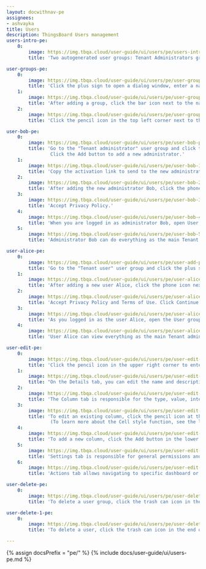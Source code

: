 ```yaml
---
layout: docwithnav-pe
assignees:
- ashvayka
title: Users
description: ThingsBoard Users management
users-intro-pe:
    0:
        image: https://img.tbqa.cloud/user-guide/ui/users/pe/users-intro-pe.png
        title: 'Two autogenerated user groups: Tenant Administrators group with all permissions and Tenant Users group with read-only permissions.'

user-groups-pe:
    0:
        image: https://img.tbqa.cloud/user-guide/ui/users/pe/user-groups-pe.png
        title: 'Click the plus sign to open a dialog window, enter a name for the new group, and add the new group by clicking the Add button.'
    1:
        image: https://img.tbqa.cloud/user-guide/ui/users/pe/user-groups-1-pe.png
        title: 'After adding a group, click the bar icon next to the name to open a new group.'
    2:
        image: https://img.tbqa.cloud/user-guide/ui/users/pe/user-groups-2-pe.png
        title: 'Click the pencil icon in the top left corner next to the group name to open the entity group details. Open Roles tab and click the plus icon to add a new role.'

user-bob-pe:
    0:
        image: https://img.tbqa.cloud/user-guide/ui/users/pe/user-bob-pe.png
        title: 'Go to the "Tenant administrator" user group and click the plus sign in the top right corner of the screen. Enter the administrator email address, first and last name. 
                Click the Add button to add a new administrator.'
    1:
        image: https://img.tbqa.cloud/user-guide/ui/users/pe/user-bob-1-pe.png
        title: 'Copy the activation link to send to the new administrator to activate his account. Click OK.'
    2:
        image: https://img.tbqa.cloud/user-guide/ui/users/pe/user-bob-2-pe.png
        title: 'After adding the new administrator Bob, click the phone icon next to the name to log in as him.'
    3:
        image: https://img.tbqa.cloud/user-guide/ui/users/pe/user-bob-3-pe.png
        title: 'Accept Privacy Policy.'
    4:
        image: https://img.tbqa.cloud/user-guide/ui/users/pe/user-bob-4-pe.png
        title: 'When you are logged in as administrator Bob, open User Groups from the left main menu.'
    5:
        image: https://img.tbqa.cloud/user-guide/ui/users/pe/user-bob-5-pe.png
        title: 'Administrator Bob can do everything as the main Tenant administrator can do.'

user-alice-pe:
    0:
        image: https://img.tbqa.cloud/user-guide/ui/users/pe/user-add-pe.png
        title: 'Go to the "Tenant user" user group and click the plus sign in the upper right corner of the screen. Enter the email address, first and last name of the user. Click the Add button to add a new user.'
    1:
        image: https://img.tbqa.cloud/user-guide/ui/users/pe/user-alice-pe.png
        title: 'After adding a new user Alice, click the phone icon next to the name to log in as her.'
    2:
        image: https://img.tbqa.cloud/user-guide/ui/users/pe/user-alice-1-pe.png
        title: 'Accept Privacy Policy and Terms of Use. Click Continue.'
    3:
        image: https://img.tbqa.cloud/user-guide/ui/users/pe/user-alice-2-pe.png
        title: 'As you logged in as the user Alice, open the User groups from the left main menu.'
    4:
        image: https://img.tbqa.cloud/user-guide/ui/users/pe/user-alice-3-pe.png
        title: 'User Alice can view everything as the main Tenant administrator can, but cannot add, edit or delete entities.'

user-edit-pe:
    0:
        image: https://img.tbqa.cloud/user-guide/ui/users/pe/user-edit-pe.png
        title: 'Click the pencil icon in the upper right corner to enter edit mode.'
    1:
        image: https://img.tbqa.cloud/user-guide/ui/users/pe/user-edit-1-pe.png
        title: "On the Details tab, you can edit the name and description of the user group. However, please note that changing the description will not affect the permissions of the user group."
    2:
        image: https://img.tbqa.cloud/user-guide/ui/users/pe/user-edit-2-pe.png
        title: 'The Column tab is responsible for the type, value, interface and sort order of the columns of the user group.'
    3:
        image: https://img.tbqa.cloud/user-guide/ui/users/pe/user-edit-3-pe.png
        title: 'To edit an existing column, click the pencil icon at the end of the column row. Make you changes and click the Save button to apply the changes.
                (To learn more about the Cell style function, see the link below)'
    4:
        image: https://img.tbqa.cloud/user-guide/ui/users/pe/user-edit-4-pe.png
        title: 'To add a new column, click the Add button in the lower left of the dialog. A new row will appear where you can add a column.'
    5:
        image: https://img.tbqa.cloud/user-guide/ui/users/pe/user-edit-5-pe.png
        title: 'Settings tab is responsible for general permissions and interface of the columns.'
    6:
        image: https://img.tbqa.cloud/user-guide/ui/users/pe/user-edit-6-pe.png
        title: 'Actions tab allows navigating to specific dashboard or add a custom action (To learn more about the Actions, see the link below).'

user-delete-pe:
    0:
        image: https://img.tbqa.cloud/user-guide/ui/users/pe/user-delete-pe.png
        title: 'To delete a user group, click the trash can icon in the end of its row and confirm deletion.'

user-delete-1-pe:
    0:
        image: https://img.tbqa.cloud/user-guide/ui/users/pe/user-delete-1-pe.png
        title: 'To delete a user, click the trash can icon in the end of its row and confirm deletion.'

---
```


{% assign docsPrefix = "pe/" %}
{% include docs/user-guide/ui/users-pe.md %}

